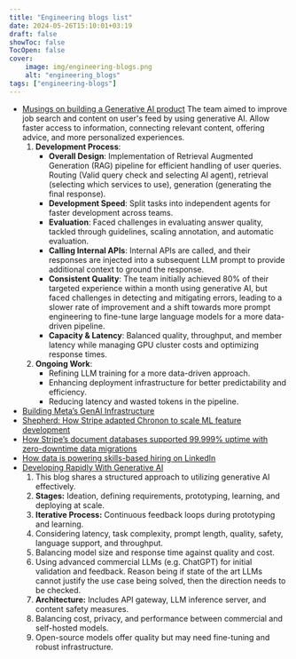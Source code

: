 ```yaml
---
title: "Engineering blogs list"
date: 2024-05-26T15:10:01+03:19
draft: false
showToc: false
TocOpen: false
cover:
    image: img/engineering-blogs.png
    alt: "engineering_blogs"
tags: ["engineering-blogs"]
---
```


* [Musings on building a Generative AI product](https://www.linkedin.com/blog/engineering/generative-ai/musings-on-building-a-generative-ai-product)
    The team aimed to improve job search and content on user's feed by using generative AI. Allow faster access to information, connecting relevant content, offering advice, and more personalized experiences.
    1. **Development Process**:
       - **Overall Design**: Implementation of Retrieval Augmented Generation (RAG) pipeline for efficient handling of user queries. Routing (Valid query check and selecting AI agent), retrieval (selecting which services to use), generation (generating the final response).
       - **Development Speed**: Split tasks into independent agents for faster development across teams.
       - **Evaluation**: Faced challenges in evaluating answer quality, tackled through guidelines, scaling annotation, and automatic evaluation.
       - **Calling Internal APIs**: Internal APIs are called, and their responses are injected into a subsequent LLM prompt to provide additional context to ground the response.
       - **Consistent Quality**: The team initially achieved 80% of their targeted experience within a month using generative AI, but faced challenges in detecting and mitigating errors, leading to a slower rate of improvement and a shift towards more prompt engineering to fine-tune large language models for a more data-driven pipeline.
       - **Capacity & Latency**: Balanced quality, throughput, and member latency while managing GPU cluster costs and optimizing response times.
    2. **Ongoing Work**:
       - Refining LLM training for a more data-driven approach.
       - Enhancing deployment infrastructure for better predictability and efficiency.
       - Reducing latency and wasted tokens in the pipeline.
* [Building Meta’s GenAI Infrastructure](https://engineering.fb.com/2024/03/12/data-center-engineering/building-metas-genai-infrastructure/)
* [Shepherd: How Stripe adapted Chronon to scale ML feature development](https://stripe.com/blog/shepherd-how-stripe-adapted-chronon-to-scale-ml-feature-development)
* [How Stripe’s document databases supported 99.999% uptime with zero-downtime data migrations](https://stripe.com/blog/how-stripes-document-databases-supported-99.999-uptime-with-zero-downtime-data-migrations)
* [How data is powering skills-based hiring on LinkedIn](https://www.linkedin.com/blog/engineering/talent/how-data-is-powering-skills-based-hiring-on-linkedin)
* [Developing Rapidly With Generative AI](https://discord.com/blog/developing-rapidly-with-generative-ai)
    1. This blog shares a structured approach to utilizing generative AI effectively.
    2. **Stages:** Ideation, defining requirements, prototyping, learning, and deploying at scale.
    3. **Iterative Process:** Continuous feedback loops during prototyping and learning.
    4. Considering latency, task complexity, prompt length, quality, safety, language support, and throughput.
    5. Balancing model size and response time against quality and cost.
    6. Using advanced commercial LLMs (e.g. ChatGPT) for initial validation and feedback. Reason being if state of the art LLMs cannot justify the use case being solved, then the direction needs to be checked.
    7. **Architecture:** Includes API gateway, LLM inference server, and content safety measures.
    8. Balancing cost, privacy, and performance between commercial and self-hosted models.
    9. Open-source models offer quality but may need fine-tuning and robust infrastructure.
